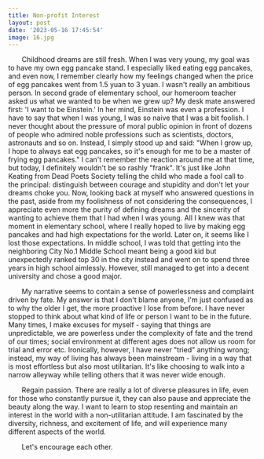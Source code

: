 ```yaml
---
title: Non-profit Interest
layout: post
date: '2023-05-16 17:45:54'
image: 16.jpg
---
```


&#160; &#160; &#160; &#160;Childhood dreams are still fresh. When I was very young, my goal was to have my own egg pancake stand. I especially liked eating egg pancakes, and even now, I remember clearly how my feelings changed when the price of egg pancakes went from 1.5 yuan to 3 yuan. I wasn't really an ambitious person. In second grade of elementary school, our homeroom teacher asked us what we wanted to be when we grew up? My desk mate answered first: 'I want to be Einstein.' In her mind, Einstein was even a profession. I have to say that when I was young, I was so naive that I was a bit foolish. I never thought about the pressure of moral public opinion in front of dozens of people who admired noble professions such as scientists, doctors, astronauts and so on. Instead, I simply stood up and said: "When I grow up, I hope to always eat egg pancakes, so it's enough for me to be a master of frying egg pancakes." I can't remember the reaction around me at that time, but today, I definitely wouldn't be so rashly "frank". It's just like John Keating from Dead Poets Society telling the child who made a fool call to the principal: distinguish between courage and stupidity and don't let your dreams choke you. Now, looking back at myself who answered questions in the past, aside from my foolishness of not considering the consequences, I appreciate even more the purity of defining dreams and the sincerity of wanting to achieve them that I had when I was young. All I knew was that moment in elementary school, where I really hoped to live by making egg pancakes and had high expectations for the world. Later on, it seems like I lost those expectations. In middle school, I was told that getting into the neighboring City No.1 Middle School meant being a good kid but unexpectedly ranked top 30 in the city instead and went on to spend three years in high school aimlessly. However, still managed to get into a decent university and chose a good major. 

&#160; &#160; &#160; &#160;My narrative seems to contain a sense of powerlessness and complaint driven by fate. My answer is that I don't blame anyone, I'm just confused as to why the older I get, the more proactive I lose from before. I have never stopped to think about what kind of life or person I want to be in the future. Many times, I make excuses for myself - saying that things are unpredictable, we are powerless under the complexity of fate and the trend of our times; social environment at different ages does not allow us room for trial and error etc. Ironically, however, I have never "tried" anything wrong; instead, my way of living has always been mainstream - living in a way that is most effortless but also most utilitarian. It's like choosing to walk into a narrow alleyway while telling others that it was never wide enough.

&#160; &#160; &#160; &#160;Regain passion. There are really a lot of diverse pleasures in life, even for those who constantly pursue it, they can also pause and appreciate the beauty along the way. I want to learn to stop resenting and maintain an interest in the world with a non-utilitarian attitude. I am fascinated by the diversity, richness, and excitement of life, and will experience many different aspects of the world.

&#160; &#160; &#160; &#160;Let's encourage each other.
